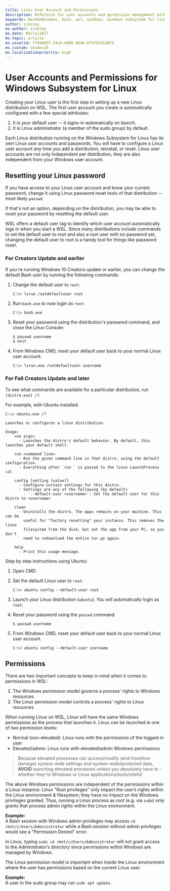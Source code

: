 ```yaml
---
title: Linux User Account and Permissions
description: Reference for user accounts and permission management with the Windows Subsystem for Linux.
keywords: BashOnWindows, bash, wsl, windows, windows subsystem for linux, windowssubsystem, ubuntu, user accounts
author: scooley
ms.author: scooley
ms.date: 09/11/2017
ms.topic: article
ms.assetid: f70e685f-24c6-4908-9546-bf4f0291d8fd
ms.custom: seodec18
ms.localizationpriority: high
---
```


# User Accounts and Permissions for Windows Subsystem for Linux

Creating your Linux user is the first step in setting up a new Linux distribution on WSL.  The first user account you create is automatically configured with a few special attributes:

1. It is your default user -- it signs-in automatically on launch.
1. It is Linux administrator (a member of the sudo group) by default.

Each Linux distribution running on the Windows Subsystem for Linux has its own Linux user accounts and passwords.  You will have to configure a Linux user account any time you add a distribution, reinstall, or reset.  Linux user accounts are not only independent per distribution, they are also independent from your Windows user account.

## Resetting your Linux password

If you have access to your Linux user account and know your current password, change it using Linux password reset tools of that distribution -- most likely `passwd`.

If that's not an option, depending on the distribution, you may be able to reset your password by resetting the default user.

WSL offers a default user tag to identify which user account automatically logs in when you start a WSL.  Since many distributions include commands to set the default user to root and also a root user with no password set, changing the default user to root is a handy tool for things like password reset.

### For Creators Update and earlier
If you're running Windows 10 Creators update or earlier, you can change the default Bash user by running the following commands:

1. Change the default user to `root`:

    ```console
    C:\> lxrun /setdefaultuser root
    ```

1. Run `bash.exe` to now login as `root`:

    ```console
    C:\> bash.exe
    ```

1. Reset your password using the distribution's password command, and close the Linux Console:

    ```BASH
    $ passwd username
    $ exit
    ```

1. From Windows CMD, reset your default user back to your normal Linux user account:

    ```console
    C:\> lxrun.exe /setdefaultuser username
    ```

### For Fall Creators Update and later
To see what commands are available for a particular distribution, run `[distro.exe] /?`.
    
For example, with Ubuntu installed:

```console
C:\> ubuntu.exe /?

Launches or configures a linux distribution.

Usage:
    <no args>
      - Launches the distro's default behavior. By default, this launches your default shell.

    run <command line>
      - Run the given command line in that distro, using the default configuration.
      - Everything after `run ` is passed to the linux LaunchProcess cal

    config [setting [value]]
      - Configure certain settings for this distro.
      - Settings are any of the following (by default)
        - `--default-user <username>`: Set the default user for this distro to <username>

    clean
      - Uninstalls the distro. The appx remains on your machine. This can be
        useful for "factory resetting" your instance. This removes the linux
        filesystem from the disk, but not the app from your PC, so you don't
        need to redownload the entire tar.gz again.

    help
      - Print this usage message.
```

Step by step instructions using Ubuntu:

1. Open CMD
1. Set the default Linux user to `root`:

    ```console
    C:\> ubuntu config --default-user root
    ```    

1. Launch your Linux distribution (`ubuntu`).  You will automatically login as `root`:

1. Reset your password using the `passwd` command:

    ```BASH
    $ passwd username
    ```

1. From Windows CMD, reset your default user back to your normal Linux user account.

    ```console
    C:\> ubuntu config --default-user username
    ```

## Permissions

There are two important concepts to keep in mind when it comes to permissions in WSL:

1. The Windows permission model governs a process' rights to Windows resources
2. The Linux permission model controls a process' rights to Linux resources

When running Linux on WSL, Linux will have the same Windows permissions as the process that launches it. Linux can be launched in one of two permission levels:

* Normal (non-elevated): Linux runs with the permissions of the logged-in user
* Elevated/admin: Linux runs with elevated/admin Windows permissions

> Because elevated processes can access/modify (and therefore damage) system-wide settings and system-wide/protected data, **AVOID** launching elevated processes unless you absolutely have to - whether they're Windows or Linux applications/tools/shells!

The above Windows permissions are independent of the permissions within a Linux instance: Linux "Root privileges" only impact the user’s rights within the Linux environment & filesystem; they have no impact on the Windows privileges granted. Thus, running a Linux process as root (e.g. via `sudo`) only grants that process admin rights within the Linux environment.

**Example:**    
A Bash session with Windows admin privileges may access `cd /mnt/c/Users/Administrator` while a Bash session without admin privileges would see a "Permission Denied" error.

In Linux, typing `sudo cd /mnt/c/Users/Administrator` will not grant access to the Administrator’s directory since permissions within Windows are managed by Windows.

The Linux permission model is important when inside the Linux environment where the user has permissions based on the current Linux user.

**Example:**  
A user in the sudo group may run `sudo apt update`.
